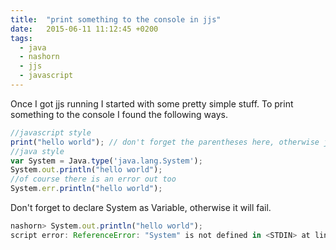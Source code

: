 ```yaml
---
title:  "print something to the console in jjs"
date:   2015-06-11 11:12:45 +0200
tags:
  - java
  - nashorn
  - jjs
  - javascript
---
```

Once I got jjs running I started with some pretty simple stuff.
To print something to the console I found the following ways.
```javascript
//javascript style
print("hello world"); // don't forget the parentheses here, otherwise jjs wont like you
//java style
var System = Java.type('java.lang.System');
System.out.println("hello world");
//of course there is an error out too
System.err.println("hello world");
```

Don't forget to declare System as Variable, otherwise it will fail.
```javascript
nashorn> System.out.println("hello world");
script error: ReferenceError: "System" is not defined in <STDIN> at line number 1
```
